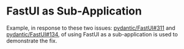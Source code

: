 # FastUI as Sub-Application

Example, in response to these two issues: [pydantic/FastUI#311](https://github.com/pydantic/FastUI/issues/311) and [pydantic/FastUI#134](https://github.com/pydantic/FastUI/issues/134), of using FastUI as a sub-application is used to demonstrate the fix.
